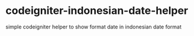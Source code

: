 # codeigniter-indonesian-date-helper
simple codeigniter helper to show format date in indonesian date format
